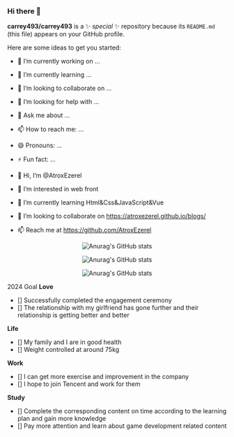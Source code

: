 ### Hi there 👋

**carrey493/carrey493** is a ✨ _special_ ✨ repository because its `README.md` (this file) appears on your GitHub profile.

Here are some ideas to get you started:

- 🔭 I’m currently working on ...
- 🌱 I’m currently learning ...
- 👯 I’m looking to collaborate on ...
- 🤔 I’m looking for help with ...
- 💬 Ask me about ...
- 📫 How to reach me: ...
- 😄 Pronouns: ...
- ⚡ Fun fact: ...

- 👋 Hi, I’m @AtroxEzerel
- 👀 I’m interested in web front
- 🌱 I’m currently learning Html&Css&JavaScript&Vue
- 💞️ I’m looking to collaborate on https://atroxezerel.github.io/blogs/
- 📫 Reach me at https://github.com/AtroxEzerel

<!---
[![Anurag's GitHub stats](https://github-readme-stats.vercel.app/api?username=AtroxEzerel)](https://github.com/anuraghazra/github-readme-stats)
--->

<p align="center"><img src="https://github-readme-stats.vercel.app/api?username=AtroxEzerel" alt="Anurag's GitHub stats" /> </p>

<!---
AtroxEzerel/AtroxEzerel is a ✨ special ✨ repository because its `README.md` (this file) appears on your GitHub profile.
You can click the Preview link to take a look at your changes.
--->

<!---
![Anurag's GitHub stats](https://github-readme-stats.vercel.app/api/top-langs/?username=AtroxEzerel&layout=compact)
--->

<p align="center"><img src="https://github-readme-stats.vercel.app/api/top-langs/?username=AtroxEzerel&layout=compact" alt="Anurag's GitHub stats" /> </p>

<!---
![Anurag's GitHub stats](https://github-contribution-stats.vercel.app/api/?username=AtroxEzerel)
--->

<p align="center"><img src="https://github-contribution-stats.vercel.app/api/?username=AtroxEzerel" alt="Anurag's GitHub stats" /> </p>

2024 Goal
**Love**
- [] Successfully completed the engagement ceremony
- [] The relationship with my girlfriend has gone further and their relationship is getting better and better

**Life**
- [] My family and I are in good health
- [] Weight controlled at around 75kg

**Work**
- [] I can get more exercise and improvement in the company
- [] I hope to join Tencent and work for them

**Study**
- [] Complete the corresponding content on time according to the learning plan and gain more knowledge
- [] Pay more attention and learn about game development related content

